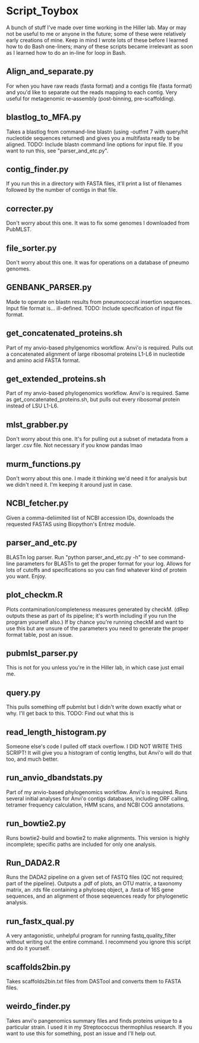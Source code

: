 # Script_Toybox
A bunch of stuff I've made over time working in the Hiller lab. May or may not be useful to me or anyone in the future; some of these were relatively early creations of mine. Keep in mind I wrote lots of these before I learned how to do Bash one-liners; many of these scripts became irrelevant as soon as I learned how to do an in-line for loop in Bash.

## Align_and_separate.py
For when you have raw reads (fasta format) and a contigs file (fasta format) and you'd like to separate out the reads mapping to each contig.
Very useful for metagenomic re-assembly (post-binning,  pre-scaffolding).

## blastlog_to_MFA.py
Takes a blastlog from command-line blastn (using -outfmt 7 with query/hit nucleotide sequences returned) and gives you a multifasta ready to be aligned.
TODO: Include blastn command line options for input file. If you want to run this, see "parser_and_etc.py".

## contig_finder.py
If you run this in a directory with FASTA files, it'll print a list of filenames followed by the number of contigs in that file.

## correcter.py
Don't worry about this one. It was to fix some genomes I downloaded from PubMLST.

## file_sorter.py
Don't worry about this one. It was for operations on a database of pneumo genomes.

## GENBANK_PARSER.py
Made to operate on blastn results from pneumococcal insertion sequences. Input file format is... ill-defined. 
TODO: Include specification of input file format.

## get_concatenated_proteins.sh
Part of my anvio-based phylgenomics workflow. Anvi'o is required. 
Pulls out a concatenated alignment of large ribosomal proteins L1-L6 in nucleotide and amino acid FASTA format.

## get_extended_proteins.sh
Part of my anvio-based phylogenomics workflow. Anvi'o is required.
Same as get_concatenated_proteins.sh, but pulls out every ribosomal protein instead of LSU L1-L6.

## mlst_grabber.py
Don't worry about this one. It's for pulling out a subset of metadata from a larger .csv file. Not necessary if you know pandas lmao

## murm_functions.py
Don't worry about this one. I made it thinking we'd need it for analysis but we didn't need it. I'm keeping it around just in case.

## NCBI_fetcher.py
Given a comma-deliimited list of NCBI accession IDs, downloads the requested FASTAS using Biopython's Entrez module.

## parser_and_etc.py
BLASTn log parser. Run "python parser_and_etc.py -h" to see command-line parameters for BLASTn to get the proper format for your log.
Allows for lots of cutoffs and specifications so you can find whatever kind of protein you want. Enjoy.

## plot_checkm.R
Plots contamination/completeness measures generated by checkM. (dRep outputs these as part of its pipeline; it's worth including if you run the program yourself also.)
If by chance you're running checkM and want to use this but are unsure of the parameters you need to generate the proper format table, post an issue.

## pubmlst_parser.py
This is not for you unless you're in the Hiller lab, in which case just email me.

## query.py
This pulls something off pubmlst but I didn't write down exactly what or why. I'll get back to this.
TODO: Find out what this is

## read_length_histogram.py
Someone else's code I pulled off stack overflow. I DID NOT WRITE THIS SCRIPT! It will give you a histogram of contig lengths, but Anvi'o will do that too, and much better.

## run_anvio_dbandstats.py
Part of my anvio-based phylogenomics workflow. Anvi'o is required.
Runs several initial analyses for Anvi'o contigs databases, including ORF calling, tetramer frequency calculation, HMM scans, and NCBI COG annotations.

## run_bowtie2.py
Runs bowtie2-build and bowtie2 to make alignments. This version is highly incomplete; specific paths are included for only one analysis.

## Run_DADA2.R
Runs the DADA2 pipeline on a given set of FASTQ files (QC not required; part of the pipeline). 
Outputs a .pdf of plots, an OTU matrix, a taxonomy matrix, an .rds file containing a phyloseq object, a .fasta of 16S gene sequences, and an alignment of those seqeuences ready for phylogenetic analysis.

## run_fastx_qual.py
A very antagonistic, unhelpful program for running fastq_quality_filter without writing out the entire command. I recommend you ignore this script and do it yourself.

## scaffolds2bin.py
Takes scaffolds2bin.txt files from DASTool and converts them to FASTA files.

## weirdo_finder.py
Takes anvi'o pangenomics summary files and finds proteins unique to a particular strain. I used it in my Streptococcus thermophilus research.
If you want to use this for something, post an issue and I'll help out.
